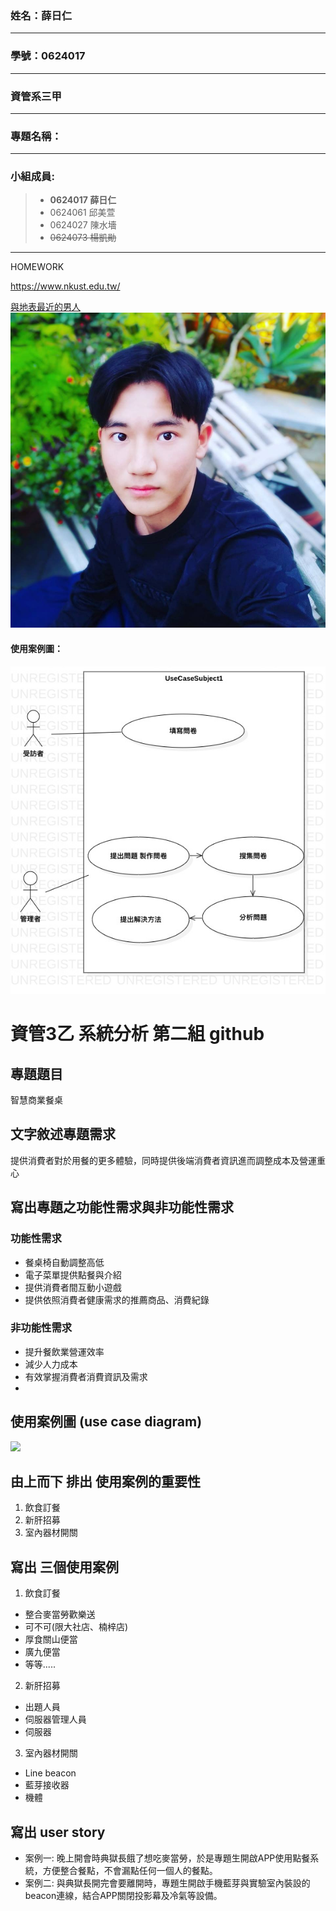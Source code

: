 ### 姓名：薛日仁
***
### 學號：0624017
***
### 資管系三甲
***
### 專題名稱：
***
### 小組成員:

> * **0624017 薛日仁**
> * 0624061 邱美萱
> * 0624027 陳水墻
> * ~~0624073 楊凱勛~~
***
HOMEWORK

<https://www.nkust.edu.tw/>

[與地表最近的男人](https://www.facebook.com/cyrus.yang.7)
![楊凱勛](30572281_1991275504234375_1673211003353590591_n.jpg)

#### 使用案例圖：
![image](https://github.com/Roy1028/oo_1/blob/master/使用案例.jpg)
# 資管3乙 系統分析 第二組 github
## 專題題目
智慧商業餐桌
## 文字敘述專題需求
提供消費者對於用餐的更多體驗，同時提供後端消費者資訊進而調整成本及營運重心
## 寫出專題之功能性需求與非功能性需求
### 功能性需求 
- 餐桌椅自動調整高低
- 電子菜單提供點餐與介紹
- 提供消費者間互動小遊戲
- 提供依照消費者健康需求的推薦商品、消費紀錄
### 非功能性需求
- 提升餐飲業營運效率
- 減少人力成本
- 有效掌握消費者消費資訊及需求
- 
## 使用案例圖 (use case diagram)
![](https://i.imgur.com/CrrJfqu.png)

## 由上而下 排出 使用案例的重要性
1. 飲食訂餐
2. 新肝招募
3. 室內器材開關
## 寫出 三個使用案例
1. 飲食訂餐
  - 整合麥當勞歡樂送
  - 可不可(限大社店、楠梓店)
  - 厚食關山便當
  - 廣九便當
  - 等等.....
2. 新肝招募
  - 出題人員
  - 伺服器管理人員
  - 伺服器
3. 室內器材開關
  - Line beacon
  - 藍芽接收器
  - 機體
## 寫出 user story 
- 案例一:
  晚上開會時典獄長餓了想吃麥當勞，於是專題生開啟APP使用點餐系統，方便整合餐點，不會漏點任何一個人的餐點。
- 案例二:
  與典獄長開完會要離開時，專題生開啟手機藍芽與實驗室內裝設的beacon連線，結合APP關閉投影幕及冷氣等設備。
